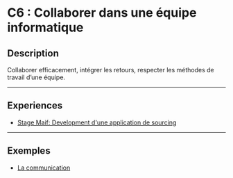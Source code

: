 # C6 : Collaborer dans une équipe informatique

## Description

Collaborer efficacement, intégrer les retours, respecter les méthodes de travail d’une équipe.

---

## Experiences

- [Stage Maif: Development d'une application de sourcing](../Experiences/stage-appli-sourcing.md)

---

## Exemples

- [La communication](../Exemples/echanges-enrichissants.md)